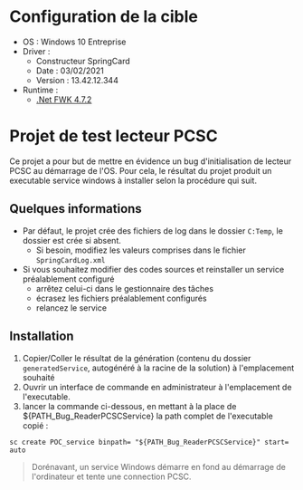 # Configuration de la cible

 * OS : Windows 10 Entreprise
 * Driver : 
   * Constructeur SpringCard
   * Date : 03/02/2021
   * Version : 13.42.12.344
 * Runtime :
   * [.Net FWK 4.7.2](https://dotnet.microsoft.com/download/dotnet-framework/net472)

# Projet de test lecteur PCSC

Ce projet a pour but de mettre en évidence un bug d'initialisation de lecteur PCSC au démarrage de l'OS. 
Pour cela, le résultat du projet produit un executable service windows à installer selon la procédure qui suit.

## Quelques informations 

 * Par défaut, le projet crée des fichiers de log dans le dossier `C:Temp`, le dossier est crée si absent. 
   * Si besoin, modifiez les valeurs comprises dans le fichier `SpringCardLog.xml`
 * Si vous souhaitez modifier des codes sources et reinstaller un service préalablement configuré
   * arrêtez celui-ci dans le gestionnaire des tâches
   * écrasez les fichiers préalablement configurés
   * relancez le service

## Installation

 1. Copier/Coller le résultat de la génération (contenu du dossier `generatedService`, autogénéré à la racine de la solution) à l'emplacement souhaité
 2. Ouvrir un interface de commande en administrateur à l'emplacement de l'executable.
 3. lancer la commande ci-dessous, en mettant à la place de ${PATH_Bug_ReaderPCSCService} la path complet de l'executable copié : 
 
 `sc create POC_service binpath= "${PATH_Bug_ReaderPCSCService}" start= auto`
 
> Dorénavant, un service Windows démarre en fond au démarrage de l'ordinateur et tente une connection PCSC.


